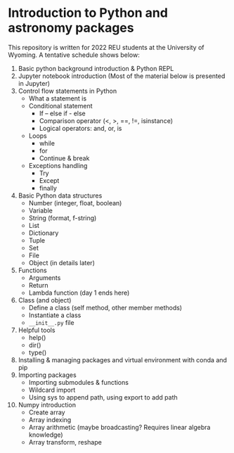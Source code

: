 # Introduction to Python and astronomy packages

This repository is written for 2022 REU students at the University of Wyoming. A tentative schedule shows below:

1. Basic python background introduction & Python REPL
2. Jupyter notebook introduction (Most of the material below is presented in Jupyter)
3. Control flow statements in Python
    - What a statement is
    - Conditional statement
        - If – else if - else
        - Comparison operator (<, >, ==, !=, isinstance)
        - Logical operators: and, or, is
    - Loops
        - while
        - for
        - Continue & break
    - Exceptions handling
        - Try
        - Except
        - finally
4. Basic Python data structures
    - Number (integer, float, boolean)
    - Variable
    - String (format, f-string)
    - List
    - Dictionary
    - Tuple
    - Set
    - File
    - Object (in details later)
5. Functions
    - Arguments
    - Return
    - Lambda function (day 1 ends here)
6. Class (and object)
    - Define a class (self method, other member methods)
    - Instantiate a class
    - `__init__.py` file
7. Helpful tools 
    - help()
    - dir()
    - type()
8. Installing & managing packages and virtual environment with conda and pip
9. Importing packages
    - Importing submodules & functions
    - Wildcard import
    - Using sys to append path, using export to add path
10. Numpy introduction
    - Create array
    - Array indexing 
    - Array arithmetic (maybe broadcasting? Requires linear algebra knowledge)
    - Array transform, reshape
